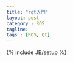 ```yaml
---
title: "rqt入門"
layout: post
category : ROS
tagline:
tags : [ROS, Qt]
---
```


{% include JB/setup %}

